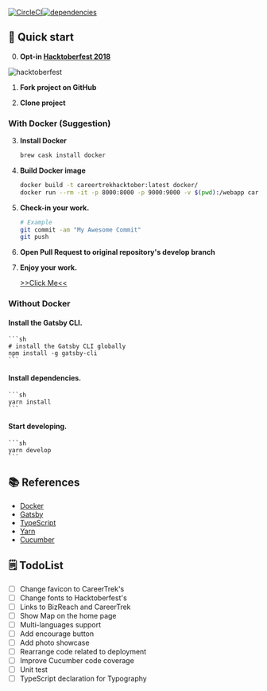 [![CircleCI](https://circleci.com/gh/careertrek-hacktoberfest-day-2018/careertrek-hacktoberfest-day-2018.github.io/tree/develop.svg?style=shield)](https://circleci.com/gh/careertrek-hacktoberfest-day-2018/careertrek-hacktoberfest-day-2018.github.io/tree/develop)[![dependencies](https://img.shields.io/david/careertrek-hacktoberfest-day-2018/careertrek-hacktoberfest-day-2018.github.io.svg)](https://david-dm.org/careertrek-hacktoberfest-day-2018/careertrek-hacktoberfest-day-2018.github.io/)  

## 🚀 Quick start
0.  **Opt-in [Hacktoberfest 2018](https://hacktoberfest.digitalocean.com)**

   ![hacktoberfest](https://hacktoberfest.digitalocean.com/assets/logo-hacktoberfest-658b5aa2bd34e782d29c40bf6afbdff00f20fe1328efa6da17743878ba8db66f.png)

1.  **Fork project on GitHub**

2.  **Clone project**

### With Docker (Suggestion)
3.  **Install Docker**

    ```sh
    brew cask install docker
    ```

3.  **Build Docker image**

    ```sh
    docker build -t careertrekhacktober:latest docker/
    docker run --rm -it -p 8000:8000 -p 9000:9000 -v $(pwd):/webapp careertrekhacktober develop
    ```

4.  **Check-in your work.**

    ```sh
    # Example 
    git commit -am "My Awesome Commit"
    git push
    ```

5.  **Open Pull Request to original repository's develop branch**

6.  **Enjoy your work.**

    [>>Click Me<<](https://careertrek-hacktoberfest-day-2018.github.io/)

### Without Docker
####  **Install the Gatsby CLI.**

    ```sh
    # install the Gatsby CLI globally
    npm install -g gatsby-cli
    ```

#### **Install dependencies.**

    ```sh
    yarn install
    ```

####  **Start developing.**

    ```sh
    yarn develop
    ```

## 📚 References
- [Docker](https://docs.docker.com/)
- [Gatsby](https://www.gatsbyjs.org/tutorial/)
- [TypeScript](https://www.typescriptlang.org/docs/home.html)
- [Yarn](https://yarnpkg.com/en/docs)
- [Cucumber](https://docs.cucumber.io/)

## 🗒 TodoList
- [ ] Change favicon to CareerTrek's 
- [ ] Change fonts to Hacktoberfest's
- [ ] Links to BizReach and CareerTrek
- [ ] Show Map on the home page
- [ ] Multi-languages support
- [ ] Add encourage button
- [ ] Add photo showcase
- [ ] Rearrange code related to deployment
- [ ] Improve Cucumber code coverage
- [ ] Unit test
- [ ] TypeScript declaration for Typography
